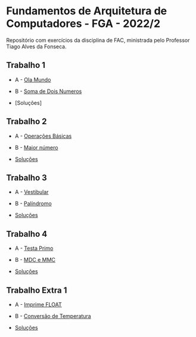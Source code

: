 # Fundamentos de Arquitetura de Computadores - FGA - 2022/2

Repositório com exercícios da disciplina de FAC, ministrada pelo Professor Tiago Alves da Fonseca.

## Trabalho 1

- A - [Ola Mundo](https://moj.naquadah.com.br/contests/ta_fac_ta_t1_2022_2/olamundo.html)
- B - [Soma de Dois Numeros](https://moj.naquadah.com.br/contests/ta_fac_ta_t1_2022_2/soma2.html)

- [Soluções]

## Trabalho 2

- A - [Operações Básicas](https://moj.naquadah.com.br/contests/ta_fac_ta_t2_2022_2/operacoesbasicas2.html)
- B - [Maior número](https://moj.naquadah.com.br/contests/ta_fac_ta_t2_2022_2/maior_numero_2.html)

- [Soluções](https://github.com/rabelzx/FAC-MIPS/tree/main/Solu%C3%A7%C3%B5es/Trabalho%202)

## Trabalho 3

- A - [Vestibular](https://moj.naquadah.com.br/contests/ta_fac_ta_t3_2022_2/vestibular.html)
- B - [Palíndromo](https://moj.naquadah.com.br/contests/ta_fac_ta_t3_2022_2/palindromo.html)

- [Soluções](https://github.com/rabelzx/FAC-MIPS/tree/main/Solu%C3%A7%C3%B5es/Trabalho%203)

## Trabalho 4

- A - [Testa Primo](https://moj.naquadah.com.br/contests/ta_fac_ta_t4_2022_2/testa-primo-mips.html)
- B - [MDC e MMC](https://moj.naquadah.com.br/contests/ta_fac_ta_t4_2022_2/mdc-mmc-mips.html)

- [Soluções](https://github.com/rabelzx/FAC-MIPS/tree/main/Solu%C3%A7%C3%B5es/Trabalho%204)

## Trabalho Extra 1

- A - [Imprime FLOAT](https://moj.naquadah.com.br/contests/ta_fac_ta_tx1_2022_2/imprime-ieee754-mips.html)
- B - [Conversão de Temperatura](https://moj.naquadah.com.br/contests/ta_fac_ta_tx1_2022_2/conversao-temperatura.html)

- [Soluções](https://github.com/rabelzx/FAC-MIPS/tree/main/Solu%C3%A7%C3%B5es/Trabalho%20Extra%201)

